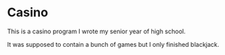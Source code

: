 Casino
======

This is a casino program I wrote my senior year of high school.

It was supposed to contain a bunch of games but I only finished blackjack.